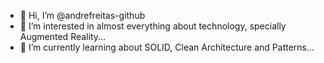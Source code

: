 - 👋 Hi, I’m @andrefreitas-github
- 👀 I’m interested in almost everything about technology, specially Augmented Reality...
- 🌱 I’m currently learning about SOLID, Clean Architecture and Patterns...

<!---
andrefreitas-github/andrefreitas-github is a ✨ special ✨ repository because its `README.md` (this file) appears on your GitHub profile.
You can click the Preview link to take a look at your changes.
--->
